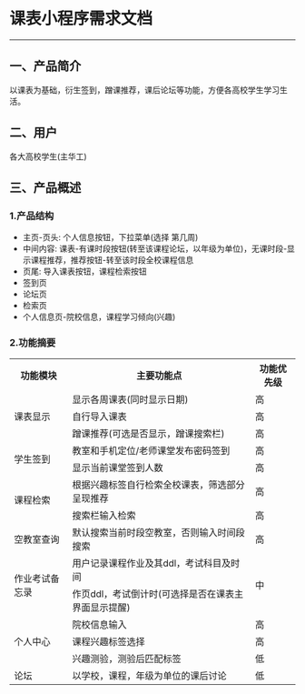 # 课表小程序需求文档
-----------------
## 一、产品简介

以课表为基础，衍生签到，蹭课推荐，课后论坛等功能，方便各高校学生学习生活。

## 二、用户

各大高校学生(主华工)

## 三、产品概述

### 1.产品结构

* 主页-页头: 个人信息按钮，下拉菜单(选择    第几周)
* 中间内容: 课表-有课时段按钮(转至该课程论坛，以年级为单位)，无课时段-显示课程推荐，推荐按钮-转至该时段全校课程信息
* 页尾: 导入课表按钮，课程检索按钮
* 签到页
* 论坛页
* 检索页
* 个人信息页-院校信息，课程学习倾向(兴趣)

### 2.功能摘要

<table>
    <tr>
        <th>功能模块</th>
        <th>主要功能点</th>
        <th>功能优先级</th>
    </tr>
    <tr>
        <td rowspan="3">课表显示</td>
        <td>显示各周课表(同时显示日期)</td>
        <td>高</td>
    </tr>
    <tr>
        <td>自行导入课表</td>
        <td>高</td>
    </tr>
    <tr>
        <td>蹭课推荐(可选是否显示，蹭课搜索栏)</td>
        <td>高</td>
    </tr>
    <tr>
        <td rowspan="2">学生签到</td>
        <td>教室和手机定位/老师课堂发布密码签到</td>
        <td>高</td>
    </tr>
    <tr>
        <td>显示当前课堂签到人数</td>
        <td>高</td>
    </tr>
    <tr>
        <td rowspan="2">课程检索</td>
        <td>根据兴趣标签自行检索全校课表，筛选部分呈现推荐</td>
        <td>高</td>
    </tr>
    <tr>
        <td>搜索栏输入检索</td>
        <td>高</td>
    </tr>
    <tr>
        <td>空教室查询</td>
        <td>默认搜索当前时段空教室，否则输入时间段搜索</td>
        <td>高</td>
    </tr>
    <tr>
        <td rowspan="2">作业考试备忘录</td>
        <td>用户记录课程作业及其ddl，考试科目及时间</td>
        <td rowspan="2">中</td>
    </tr>
    <tr>
        <td>作页ddl，考试倒计时(可选择是否在课表主界面显示提醒)</td>
    </tr>
    <tr>
        <td rowspan="3">个人中心</td>
        <td>院校信息输入</td>
        <td>高</td>
    </tr>
    <tr>
        <td>课程兴趣标签选择</td>
        <td>高</td>
    </tr>
    <tr>
        <td>兴趣测验，测验后匹配标签</td>
        <td>低</td>
    </tr>
    <tr>
        <td>论坛</td>
        <td>以学校，课程，年级为单位的课后讨论</td>
        <td>低</td>
    </tr>
</table>